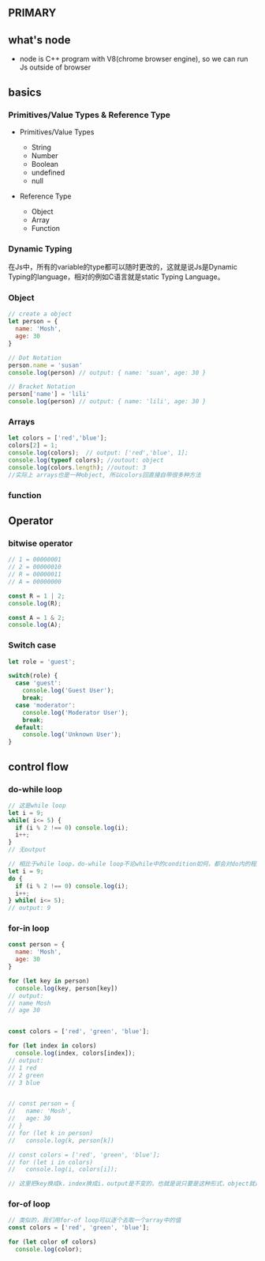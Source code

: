 ## PRIMARY

## what's node
- node is C++ program with V8(chrome browser engine), so we can run Js outside of browser

## basics

### Primitives/Value Types & Reference Type
- Primitives/Value Types
  - String
  - Number 
  - Boolean
  - undefined
  - null

- Reference Type
  - Object
  - Array
  - Function

### Dynamic Typing
在Js中，所有的variable的type都可以随时更改的，这就是说Js是Dynamic Typing的language，相对的例如C语言就是static Typing Language。

### Object
```js
// create a object
let person = {
  name: 'Mosh',
  age: 30
}

// Dot Notation
person.name = 'susan'
console.log(person) // output: { name: 'suan', age: 30 }

// Bracket Notation
person['name'] = 'lili'
console.log(person) // output: { name: 'lili', age: 30 }
```

### Arrays
```js
let colors = ['red','blue'];
colors[2] = 1;
console.log(colors);  // output: ['red','blue', 1];
console.log(typeof colors); //outout: object
console.log(colors.length); //outout: 3
//实际上 arrays也是一种object, 所以colors回直接自带很多种方法
```

### function

## Operator

### bitwise operator
```js
// 1 = 00000001
// 2 = 00000010
// R = 00000011
// A = 00000000

const R = 1 | 2;
console.log(R);

const A = 1 & 2;
console.log(A);
```
### Switch case

```js
let role = 'guest';

switch(role) {
  case 'guest':
    console.log('Guest User');
    break;
  case 'moderator':
    console.log('Moderator User');
    break;
  default:
    console.log('Unknown User');
}
```
## control flow

### do-while loop
```js
// 这是while loop
let i = 9;
while( i<= 5) {
  if (i % 2 !== 0) console.log(i);
  i++;
}
// 无output

// 相比于while loop，do-while loop不论while中的condition如何，都会对do内的程序执行一次：
let i = 9;
do {
  if (i % 2 !== 0) console.log(i);
  i++;
} while( i<= 5);
// output: 9
```

### for-in loop
```js
const person = {
  name: 'Mosh',
  age: 30
}

for (let key in person)
  console.log(key, person[key])
// output: 
// name Mosh
// age 30


const colors = ['red', 'green', 'blue'];

for (let index in colors)
  console.log(index, colors[index]);
// output:
// 1 red
// 2 green
// 3 blue


// const person = {
//   name: 'Mosh',
//   age: 30
// }
// for (let k in person)
//   console.log(k, person[k])

// const colors = ['red', 'green', 'blue'];
// for (let i in colors)
//   console.log(i, colors[i]);

// 这里把key换成k，index换成i，output是不变的，也就是说只要是这种形式，object就是取的key，array就是取他的index。
```

### for-of loop
```js
// 类似的，我们用for-of loop可以逐个去取一个array中的值
const colors = ['red', 'green', 'blue'];

for (let color of colors)
  console.log(color);
```








